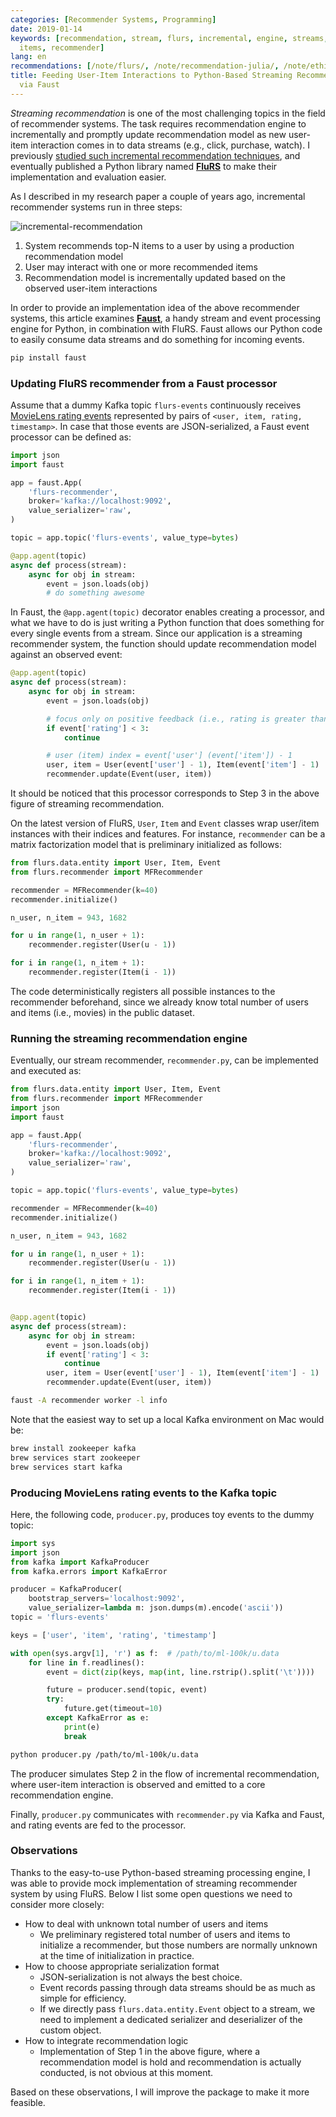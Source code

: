 ```yaml
---
categories: [Recommender Systems, Programming]
date: 2019-01-14
keywords: [recommendation, stream, flurs, incremental, engine, streams, user, python,
  items, recommender]
lang: en
recommendations: [/note/flurs/, /note/recommendation-julia/, /note/ethical-challenges-in-recommender-systems/]
title: Feeding User-Item Interactions to Python-Based Streaming Recommendation Engine
  via Faust
---
```


*Streaming recommendation* is one of the most challenging topics in the field of recommender systems. The task requires recommendation engine to incrementally and promptly update recommendation model as new user-item interaction comes in to data streams (e.g., click, purchase, watch). I previously [studied such incremental recommendation techniques](https://arxiv.org/abs/1607.02858), and eventually published a Python library named **[FluRS](https://github.com/takuti/flurs)** to make their implementation and evaluation easier.

As I described in my research paper a couple of years ago, incremental recommender systems run in three steps:

![incremental-recommendation](/images/recommender/incremental-recommendation.png)

1. System recommends top-N items to a user by using a production recommendation model
2. User may interact with one or more recommended items
3. Recommendation model is incrementally updated based on the observed user-item interactions

In order to provide an implementation idea of the above recommender systems, this article examines **[Faust](https://faust.readthedocs.io)**, a handy stream and event processing engine for Python, in combination with FluRS. Faust allows our Python code to easily consume data streams and do something for incoming events.

```sh
pip install faust
```

### Updating FluRS recommender from a Faust processor

Assume that a dummy Kafka topic `flurs-events` continuously receives [MovieLens rating events](https://grouplens.org/datasets/movielens/) represented by pairs of `<user, item, rating, timestamp>`. In case that those events are JSON-serialized, a Faust event processor can be defined as:

```py
import json
import faust

app = faust.App(
    'flurs-recommender',
    broker='kafka://localhost:9092',
    value_serializer='raw',
)

topic = app.topic('flurs-events', value_type=bytes)

@app.agent(topic)
async def process(stream):
    async for obj in stream:
        event = json.loads(obj)
        # do something awesome
```

In Faust, the `@app.agent(topic)` decorator enables creating a processor, and what we have to do is just writing a Python function that does something for every single events from a stream. Since our application is a streaming recommender system, the function should update recommendation model against an observed event:

```py
@app.agent(topic)
async def process(stream):
    async for obj in stream:
        event = json.loads(obj)

        # focus only on positive feedback (i.e., rating is greater than 3)
        if event['rating'] < 3:
            continue

        # user (item) index = event['user'] (event['item']) - 1
        user, item = User(event['user'] - 1), Item(event['item'] - 1)
        recommender.update(Event(user, item))
```

It should be noticed that this processor corresponds to Step 3 in the above figure of streaming recommendation.

On the latest version of FluRS, `User`, `Item` and `Event` classes wrap user/item instances with their indices and features. For instance, `recommender` can be a matrix factorization model that is preliminary initialized as follows:

```py
from flurs.data.entity import User, Item, Event
from flurs.recommender import MFRecommender

recommender = MFRecommender(k=40)
recommender.initialize()

n_user, n_item = 943, 1682

for u in range(1, n_user + 1):
    recommender.register(User(u - 1))

for i in range(1, n_item + 1):
    recommender.register(Item(i - 1))
```

The code deterministically registers all possible instances to the recommender beforehand, since we already know total number of users and items (i.e., movies) in the public dataset.

### Running the streaming recommendation engine

Eventually, our stream recommender, `recommender.py`, can be implemented and executed as:

```py
from flurs.data.entity import User, Item, Event
from flurs.recommender import MFRecommender
import json
import faust

app = faust.App(
    'flurs-recommender',
    broker='kafka://localhost:9092',
    value_serializer='raw',
)

topic = app.topic('flurs-events', value_type=bytes)

recommender = MFRecommender(k=40)
recommender.initialize()

n_user, n_item = 943, 1682

for u in range(1, n_user + 1):
    recommender.register(User(u - 1))

for i in range(1, n_item + 1):
    recommender.register(Item(i - 1))


@app.agent(topic)
async def process(stream):
    async for obj in stream:
        event = json.loads(obj)
        if event['rating'] < 3:
            continue
        user, item = User(event['user'] - 1), Item(event['item'] - 1)
        recommender.update(Event(user, item))
```

```sh
faust -A recommender worker -l info
```

Note that the easiest way to set up a local Kafka environment on Mac would be:

```sh
brew install zookeeper kafka
brew services start zookeeper
brew services start kafka
```

### Producing MovieLens rating events to the Kafka topic

Here, the following code, `producer.py`, produces toy events to the dummy topic:

```py
import sys
import json
from kafka import KafkaProducer
from kafka.errors import KafkaError

producer = KafkaProducer(
    bootstrap_servers='localhost:9092',
    value_serializer=lambda m: json.dumps(m).encode('ascii'))
topic = 'flurs-events'

keys = ['user', 'item', 'rating', 'timestamp']

with open(sys.argv[1], 'r') as f:  # /path/to/ml-100k/u.data
    for line in f.readlines():
        event = dict(zip(keys, map(int, line.rstrip().split('\t'))))

        future = producer.send(topic, event)
        try:
            future.get(timeout=10)
        except KafkaError as e:
            print(e)
            break
```

```sh
python producer.py /path/to/ml-100k/u.data
```

The producer simulates Step 2 in the flow of incremental recommendation, where user-item interaction is observed and emitted to a core recommendation engine.

Finally, `producer.py` communicates with `recommender.py` via Kafka and Faust, and rating events are fed to the processor.

### Observations

Thanks to the easy-to-use Python-based streaming processing engine, I was able to provide mock implementation of streaming recommender system by using FluRS. Below I list some open questions we need to consider more closely:

- How to deal with unknown total number of users and items
    - We preliminary registered total number of users and items to initialize a recommender, but those numbers are normally unknown at the time of initialization in practice.
- How to choose appropriate serialization format
    - JSON-serialization is not always the best choice.
    - Event records passing through data streams should be as much as simple for efficiency.
    - If we directly pass `flurs.data.entity.Event` object to a stream, we need to implement a dedicated serializer and deserializer of the custom object.
- How to integrate recommendation logic
    - Implementation of Step 1 in the above figure, where a recommendation model is hold and recommendation is actually conducted, is not obvious at this moment.

Based on these observations, I will improve the package to make it more feasible.